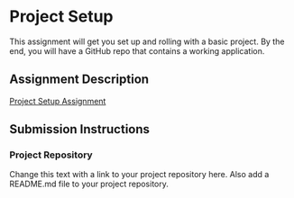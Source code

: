 # Project Setup

This assignment will get you set up and rolling with a basic project. By the end, you will have a GitHub repo that contains a working application.

## Assignment Description

[Project Setup Assignment](https://github.com/dev-mcheung/capstone-project-management-dashboard)

## Submission Instructions

### Project Repository

Change this text with a link to your project repository here. Also add a README.md file to your project repository.
